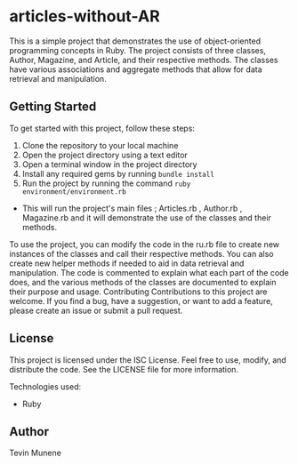 # articles-without-AR

This is a simple project that demonstrates the use of object-oriented programming concepts in Ruby. The project consists of three classes, Author, Magazine, and Article, and their respective methods. The classes have various associations and aggregate methods that allow for data retrieval and manipulation.

## Getting Started

To get started with this project, follow these steps:

1. Clone the repository to your local machine
2. Open the project directory using a text editor
3. Open a terminal window in the project directory
4. Install any required gems by running `bundle install`
5. Run the project by running the command `ruby environment/environment.rb`

- This will run the project's main files ;  Articles.rb ,  Author.rb , Magazine.rb and it will demonstrate the use of the classes and their methods.

To use the project, you can modify the code in the ru.rb file to create new instances of the classes and call their respective methods. You can also create new helper methods if needed to aid in data retrieval and manipulation.
The code is commented to explain what each part of the code does, and the various methods of the classes are documented to explain their purpose and usage.
Contributing
Contributions to this project are welcome. If you find a bug, have a suggestion, or want to add a feature, please create an issue or submit a pull request.

## License

This project is licensed under the ISC License. Feel free to use, modify, and distribute the code. See the LICENSE file for more information.

Technologies used:
- Ruby

## Author

Tevin Munene